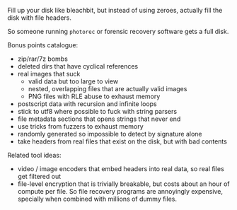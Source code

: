 Fill up your disk like bleachbit, but instead of
using zeroes, actually fill the disk with file
headers.

So someone running `photorec` or forensic recovery
software gets a full disk.

Bonus points catalogue:

 * zip/rar/7z bombs
 * deleted dirs that have cyclical references
 * real images that suck
   * valid data but too large to view
   * nested, overlapping files that are actually valid images
   * PNG files with RLE abuse to exhaust memory
 * postscript data with recursion and infinite loops
 * stick to utf8 where possible to fuck with string parsers
 * file metadata sections that opens strings that never end
 * use tricks from fuzzers to exhaust memory 
 * randomly generated so impossible to detect by signature alone
 * take headers from real files that exist on the disk, but with bad contents

Related tool ideas:
 * video / image encoders that embed headers into real data, so real files get filtered out
 * file-level encryption that is trivially breakable, but costs about an hour of compute per file. So file recovery programs are annoyingly expensive, specially when combined with millions of dummy files.
